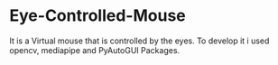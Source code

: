 # Eye-Controlled-Mouse
It is a Virtual mouse that is controlled by the eyes. To develop it i used opencv, mediapipe and PyAutoGUI Packages.
